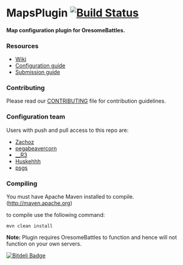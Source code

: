 MapsPlugin [![Build Status](https://travis-ci.org/OresomeCraft/MapsPlugin.png?branch=master)](https://travis-ci.org/OresomeCraft/MapsPlugin)
===================

#### Map configuration plugin for OresomeBattles.

### Resources

* [Wiki](https://github.com/OresomeCraft/MapsPlugin/wiki)
* [Configuration guide](https://github.com/OresomeCraft/MapsPlugin/wiki/Configuration-guide)
* [Submission guide](https://github.com/OresomeCraft/MapsPlugin/wiki/Map-Submission-Guide)

### Contributing

Please read our [CONTRIBUTING](https://github.com/OresomeCraft/MapsPlugin/blob/master/CONTRIBUTING.md) file for contribution guidelines.

### Configuration team

Users with push and pull access to this repo are:

* [Zachoz](https://github.com/Zachoz)
* [pegabeavercorn](https://github.com/pegabeavercorn)
* [__R3](https://github.com/AnomalousRei)
* [Huskehhh](https://github.com/Huskehhh)
* [psgs](https://github.com/psgs)

### Compiling

You must have Apache Maven installed to compile. (http://maven.apache.org)

to compile use the following command:

```mvn clean install```

**Note:** Plugin requires OresomeBattles to function and hence will not function on your own servers.


[![Bitdeli Badge](https://d2weczhvl823v0.cloudfront.net/OresomeCraft/mapsplugin/trend.png)](https://bitdeli.com/free "Bitdeli Badge")

